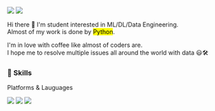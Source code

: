 
<a href = "https://streetlamplee.github.io/" target="_blank"><img src = "https://img.shields.io/badge/BLOG-000000?style=flat-square&logo=GitHub&logoColor=FFFFFF"/></a>
<a href = "mailto: jinintg@gmail.com" target="_blank"><img src = "https://img.shields.io/badge/jinintg@gmail.com-FF6347?style=flat-square&logo=Gmail&logoColor=FFFFFF"/></a>

Hi there 👋 I'm student interested in ML/DL/Data Engineering.<br>
Almost of my work is done by <mark>Python</mark>.

I'm in love with coffee like almost of coders are.<br>
I hope me to resolve multiple issues all around the world with data 😃🛠

### 💪 Skills

Platforms & Lauguages

<img src = "https://img.shields.io/badge/Python-4683b4?style=flat-square&logo=Python&logoColor=FFFFFF"/>  <img src = "https://img.shields.io/badge/scikit_learn-FF4500?style=flat-square&logo=scikit-learn&logoColor=FFFFFF"/>  <img src = "https://img.shields.io/badge/PyTorch-FF0000?style=flat-square&logo=PyTorch&logoColor=FFFFFF"/>




<!--
**streetlamplee/streetlamplee** is a ✨ _special_ ✨ repository because its `README.md` (this file) appears on your GitHub profile.

Here are some ideas to get you started:

- 🔭 I’m currently working on ...
- 🌱 I’m currently learning ...
- 👯 I’m looking to collaborate on ...
- 🤔 I’m looking for help with ...
- 💬 Ask me about ...
- 📫 How to reach me: ...
- 😄 Pronouns: ...
- ⚡ Fun fact: ...
-->
